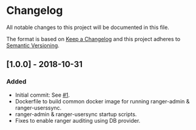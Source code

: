 # Changelog
All notable changes to this project will be documented in this file.

The format is based on [Keep a Changelog](http://keepachangelog.com/en/1.0.0/) and this project adheres to [Semantic Versioning](http://semver.org/spec/v2.0.0.html).

## [1.0.0] - 2018-10-31
### Added
- Initial commit: See [#1](https://github.com/ExpediaInc/apiary-ranger-docker/issues/1).
- Dockerfile to build common docker image for running ranger-admin & ranger-userssync.
- ranger-admin & ranger-usersync startup scripts.
- Fixes to enable ranger auditing using DB provider.
